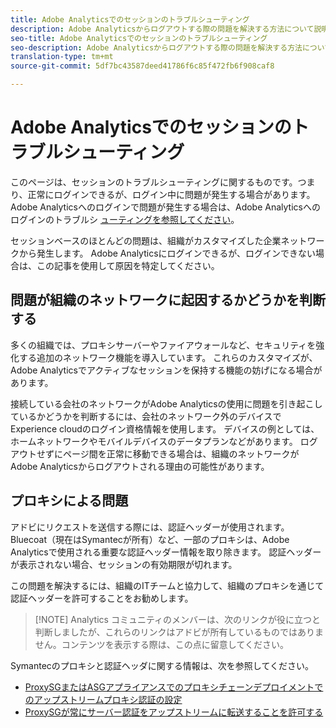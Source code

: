 ```yaml
---
title: Adobe Analyticsでのセッションのトラブルシューティング
description: Adobe Analyticsからログアウトする際の問題を解決する方法について説明します。
seo-title: Adobe Analyticsでのセッションのトラブルシューティング
seo-description: Adobe Analyticsからログアウトする際の問題を解決する方法について説明します。
translation-type: tm+mt
source-git-commit: 5df7bc43587deed41786f6c85f472fb6f908caf8

---
```



# Adobe Analyticsでのセッションのトラブルシューティング

このページは、セッションのトラブルシューティングに関するものです。つまり、正常にログインできるが、ログイン中に問題が発生する場合があります。 Adobe Analyticsへのログインで問題が発生する場合は、Adobe Analyticsへのログインのトラブルシ [ューティングを参照してください](troubleshoot-login.md)。

セッションベースのほとんどの問題は、組織がカスタマイズした企業ネットワークから発生します。 Adobe Analyticsにログインできるが、ログインできない場合は、この記事を使用して原因を特定してください。

## 問題が組織のネットワークに起因するかどうかを判断する

多くの組織では、プロキシサーバーやファイアウォールなど、セキュリティを強化する追加のネットワーク機能を導入しています。 これらのカスタマイズが、Adobe Analyticsでアクティブなセッションを保持する機能の妨げになる場合があります。

接続している会社のネットワークがAdobe Analyticsの使用に問題を引き起こしているかどうかを判断するには、会社のネットワーク外のデバイスでExperience cloudのログイン資格情報を使用します。 デバイスの例としては、ホームネットワークやモバイルデバイスのデータプランなどがあります。 ログアウトせずにページ間を正常に移動できる場合は、組織のネットワークがAdobe Analyticsからログアウトされる理由の可能性があります。

## プロキシによる問題

アドビにリクエストを送信する際には、認証ヘッダーが使用されます。 Bluecoat（現在はSymantecが所有）など、一部のプロキシは、Adobe Analyticsで使用される重要な認証ヘッダー情報を取り除きます。 認証ヘッダーが表示されない場合、セッションの有効期限が切れます。

この問題を解決するには、組織のITチームと協力して、組織のプロキシを通じて認証ヘッダーを許可することをお勧めします。

> [!NOTE] Analytics コミュニティのメンバーは、次のリンクが役に立つと判断しましたが、これらのリンクはアドビが所有しているものではありません。コンテンツを表示する際は、この点に留意してください。

Symantecのプロキシと認証ヘッダに関する情報は、次を参照してください。

* [ProxySGまたはASGアプライアンスでのプロキシチェーンデプロイメントでのアップストリームプロキシ認証の設定](https://support.symantec.com/en_US/article.TECH246122.html)
* [ProxySGが常にサーバー認証をアップストリームに転送することを許可する](https://support.symantec.com/en_US/article.TECH244708.html)
